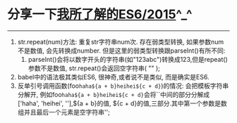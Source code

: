 # 分享一下[我所了解的ES6/2015](https://github.com/haolic/ECMAScript6)^_^

---

1. str.repeat(num)方法: 重复str字符串num次. 存在弱类型转换, 如果参数num不是数值, 会先转换成number. 但是这里的弱类型转换跟parseInt()有所不同:
   1. parseInt()会将以数字开头的字符串(如"123abc")转换成123,但是repeat()参数不是数值, str.repeat()会返回空字符串( "" );
2. ​babel中的语法极其类似ES6, 很神奇,或者说不是类似, 而是确实是ES6.
3. 反单引号调用函数(foo`haha${a + b}heihei${c + d}`)的情况: 会把模板字符串分解开, 例如foo`haha${a + b}heihei${c + d}`会将``中间的部分分解成['haha', 'heihei', ''],${a + b}的值, ${c + d}的值,三部分.其中第一个参数是数组并且最后一个元素是空字符串'';